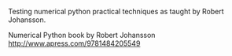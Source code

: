 Testing numerical python practical techniques as taught by Robert Johansson.

Numerical Python book by Robert Johansson http://www.apress.com/9781484205549

